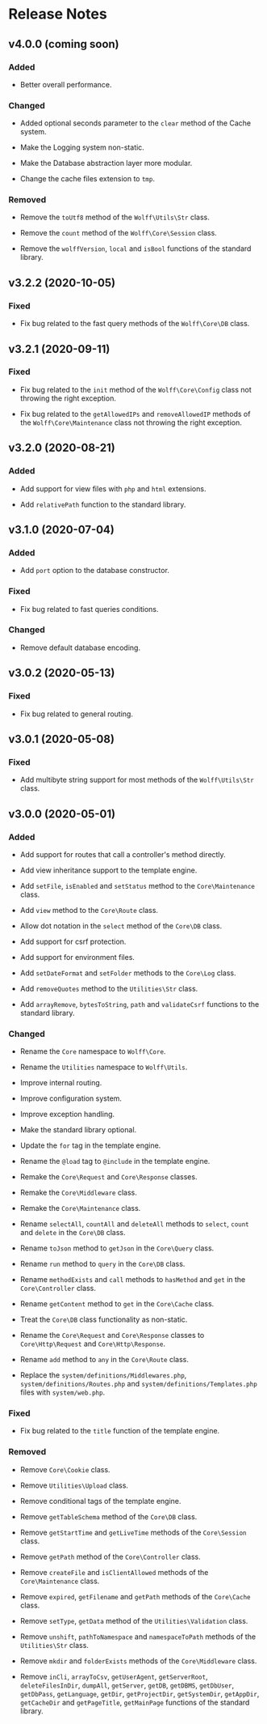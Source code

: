 # Release Notes

## v4.0.0 (coming soon)

### Added

- Better overall performance.

### Changed

- Added optional seconds parameter to the `clear` method of the Cache system.

- Make the Logging system non-static.

- Make the Database abstraction layer more modular.

- Change the cache files extension to `tmp`.

### Removed

- Remove the `toUtf8` method of the `Wolff\Utils\Str` class.

- Remove the `count` method of the `Wolff\Core\Session` class.

- Remove the `wolffVersion`, `local` and `isBool` functions of the standard library.

## v3.2.2 (2020-10-05)

### Fixed

- Fix bug related to the fast query methods of the `Wolff\Core\DB` class.

## v3.2.1 (2020-09-11)

### Fixed

- Fix bug related to the `init` method of the `Wolff\Core\Config` class not throwing the right exception.

- Fix bug related to the `getAllowedIPs` and `removeAllowedIP` methods of the `Wolff\Core\Maintenance` class not throwing the right exception.

## v3.2.0 (2020-08-21)

### Added

- Add support for view files with `php` and `html` extensions.

- Add `relativePath` function to the standard library.

## v3.1.0 (2020-07-04)

### Added 

- Add `port` option to the database constructor.

### Fixed 

- Fix bug related to fast queries conditions.

### Changed

- Remove default database encoding.

## v3.0.2 (2020-05-13)

### Fixed

- Fix bug related to general routing.

## v3.0.1 (2020-05-08)

### Fixed

- Add multibyte string support for most methods of the `Wolff\Utils\Str` class. 

## v3.0.0 (2020-05-01)

### Added

- Add support for routes that call a controller's method directly.

- Add view inheritance support to the template engine.

- Add `setFile`, `isEnabled` and `setStatus` method to the `Core\Maintenance` class.

- Add `view` method to the `Core\Route` class.

- Allow dot notation in the `select` method of the `Core\DB` class.

- Add support for csrf protection.

- Add support for environment files.

- Add `setDateFormat` and `setFolder` methods to the `Core\Log` class.

- Add `removeQuotes` method to the `Utilities\Str` class.

- Add `arrayRemove`, `bytesToString`, `path` and `validateCsrf` functions to the standard library.

### Changed

- Rename the `Core` namespace to `Wolff\Core`.

- Rename the `Utilities` namespace to `Wolff\Utils`.

- Improve internal routing.

- Improve configuration system.

- Improve exception handling.

- Make the standard library optional.

- Update the `for` tag in the template engine.

- Rename the `@load` tag to `@include` in the template engine.

- Remake the `Core\Request` and `Core\Response` classes.

- Remake the `Core\Middleware` class.

- Remake the `Core\Maintenance` class.

- Rename `selectAll`, `countAll` and `deleteAll` methods to `select`, `count` and `delete` in the `Core\DB` class.

- Rename `toJson` method to `getJson` in the `Core\Query` class.

- Rename `run` method to `query` in the `Core\DB` class.

- Rename `methodExists` and `call` methods to `hasMethod` and `get` in the `Core\Controller` class.

- Rename `getContent` method to `get` in the `Core\Cache` class.

- Treat the `Core\DB` class functionality as non-static.

- Rename the `Core\Request` and `Core\Response` classes to `Core\Http\Request` and `Core\Http\Response`.

- Rename `add` method to `any` in the `Core\Route` class.

- Replace the `system/definitions/Middlewares.php`, `system/definitions/Routes.php` and `system/definitions/Templates.php` files with `system/web.php`.

### Fixed

- Fix bug related to the `title` function of the template engine. 

### Removed

- Remove `Core\Cookie` class.

- Remove `Utilities\Upload` class.

- Remove conditional tags of the template engine.

- Remove `getTableSchema` method of the `Core\DB` class.

- Remove `getStartTime` and `getLiveTime` methods of the `Core\Session` class.

- Remove `getPath` method of the `Core\Controller` class.

- Remove `createFile` and `isClientAllowed` methods of the `Core\Maintenance` class.

- Remove `expired`, `getFilename` and `getPath` methods of the `Core\Cache` class.

- Remove `setType`, `getData` method of the `Utilities\Validation` class.

- Remove `unshift`, `pathToNamespace` and `namespaceToPath` methods of the `Utilities\Str` class.

- Remove `mkdir` and `folderExists` methods of the `Core\Middleware` class.

- Remove `inCli`, `arrayToCsv`, `getUserAgent`, `getServerRoot`, `deleteFilesInDir`, `dumpAll`, `getServer`, `getDB`, `getDBMS`, `getDbUser`, `getDbPass`, `getLanguage`, `getDir`, `getProjectDir`, `getSystemDir`, `getAppDir`, `getCacheDir` and `getPageTitle`, `getMainPage` functions of the standard library.
